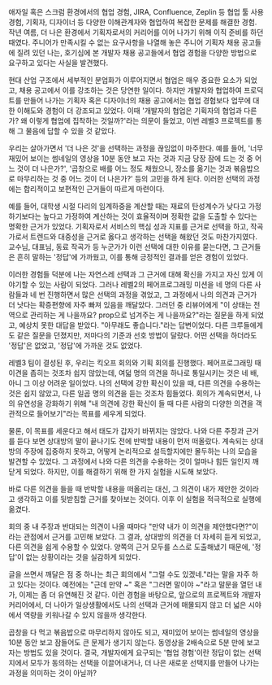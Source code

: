 애자일 혹은 스크럼 환경에서의 협업 경험, JIRA, Confluence, Zeplin 등 협업 툴 사용 경험, 기획자, 디자이너 등 다양한 이해관계자와 협업하여 복잡한 문제를 해결한 경험. 작년 여름, 더 나은 환경에서 기획자로서의 커리어를 이어 나가기 위해 이직 준비를 하던 때였다. 주니어가 만족시킬 수 없는 요구사항을 나열해 놓은 주니어 기획자 채용 공고들에 질려 있던 나는, 호기심에 본 개발자 채용 공고들에서 협업 경험을 다양한 방법으로 요구하고 있다는 사실을 발견했다.

현대 산업 구조에서 세부적인 분업화가 이루어지면서 협업은 매우 중요한 요소가 되었고, 채용 공고에서 이를 강조하는 것은 당연한 일이다. 하지만 개발자와 협업하여 프로덕트를 만들어 나가는 기획자 혹은 디자이너의 채용 공고에서는 협업 경험보다 업무에 대한 이해도와 경험이 더 강조되고 있었다. 이때 '개발자의 협업은 기획자의 협업과 다른가? 왜 이렇게 협업에 집착하는 것일까?'라는 의문이 들었고, 이번 레벨3 프로젝트를 통해 그 물음에 답할 수 있을 것 같았다.

우리는 살아가면서 '더 나은 것'을 선택하는 과정을 끊임없이 마주한다. 예를 들어, '너무 재밌어 보이는 썸네일의 영상을 10분 동안 보고 자는 것과 지금 당장 잠에 드는 것 중 어느 것이 더 나은가?', '곱창으로 배를 어느 정도 채웠으니, 장소를 옮기는 것과 볶음밥으로 마무리하는 것 중 어느 것이 더 나은가?' 등의 고민을 하게 된다. 이러한 선택의 과정에는 합리적이고 보편적인 근거들이 따르게 마련이다.

예를 들어, 대학생 시절 다리의 임계하중을 계산할 때는 재료의 탄성계수가 낮다고 가정하기보다는 높다고 가정하여 계산하는 것이 효율적이며 정확한 값을 도출할 수 있다는 명확한 근거가 있었다. 기획자로서 서비스의 핵심 성과 지표를 근거로 선택을 하고, 작곡가로서 트렌드와 대중성을 근거로 옳다고 생각하는 선택을 해왔던 것도 마찬가지였다. 교수님, 대표님, 동료 작곡가 등 누군가가 이런 선택에 대한 이유를 묻는다면, 그 근거들은 흔히 말하는 '정답'에 가까웠고, 이를 통해 긍정적인 결과를 얻은 경험이 있었다.

이러한 경험들 덕분에 나는 자연스레 선택과 그 근거에 대해 확신을 가지고 자신 있게 이야기할 수 있는 사람이 되었다. 그러나 레벨2의 페어프로그래밍 미션을 네 명의 다른 사람들과 네 번 진행하면서 많은 선택의 과정을 겪었고, 그 과정에서 나의 의견과 근거가 더 낫다는 확증편향에 자주 빠져 있음을 깨달았다. 그러던 중 리뷰어에게 "이 상태는 전역으로 관리하는 게 나을까요? prop으로 넘겨주는 게 나을까요?"라는 질문을 하게 되었고, 예상치 못한 대답을 받았다. "아무래도 좋습니다."라는 답변이었다. 다른 크루들에게도 같은 질문을 던졌지만, 저마다의 기준과 선호 방법이 달랐다. 어떤 선택을 하더라도 '정답'은 없었고, '정답'에 가까운 것도 없었다.

레벨3 팀이 결성된 후, 우리는 킥오프 회의와 기획 회의를 진행했다. 페어프로그래밍 때 이견을 좁히는 것조차 쉽지 않았는데, 여덟 명의 의견을 하나로 통일시키는 것은 네 배, 아니 그 이상 어려운 일이었다. 나의 선택에 강한 확신이 있을 때, 다른 의견을 수용하는 것은 쉽지 않았고, 다른 일곱 명의 의견을 듣는 것조차 힘들었다. 회의가 계속되면서, 나의 유연성을 강화하기 위해 "내 의견에 강한 확신이 들 때 다른 사람의 다양한 의견을 객관적으로 들어보기"라는 목표를 세우게 되었다.

물론, 이 목표를 세운다고 해서 태도가 갑자기 바뀌지는 않았다. 나와 다른 주장과 근거를 듣다 보면 상대방의 말이 끝나기도 전에 반박할 내용이 먼저 떠올랐다. 계속되는 상대방의 주장에 집중하지 못하고, 어떻게 논리적으로 설득할지에만 몰두하는 나의 모습을 발견할 수 있었다. 그 과정에서 나와 다른 의견을 수용하는 것이 얼마나 힘든 일인지 깨닫게 되었다. 하지만, 이를 해결하기 위해 한 가지 실험을 시도해 보았다.

바로 다른 의견을 들을 때 반박할 내용을 떠올리는 대신, 그 의견이 내가 제안한 것이라고 생각하고 이를 뒷받침할 근거를 찾아보는 것이다. 이후 이 실험을 적극적으로 실행에 옮겼다.

회의 중 내 주장과 반대되는 의견이 나올 때마다 "만약 내가 이 의견을 제안했다면?"이라는 관점에서 근거를 고민해 보았다. 그 결과, 상대방의 의견을 더 자세히 듣게 되었고, 다른 의견을 쉽게 수용할 수 있었다. 양쪽의 근거 모두를 스스로 도출해냈기 때문에, '정답'이 없는 상황이라는 것을 실감하게 되었다.

글을 쓰면서 깨달은 점 중 하나는 최근 회의에서 "그럴 수도 있겠네."라는 말을 자주 하고 있다는 것이다. 예전에는 "근데 만약 ~" 혹은 "그러면 말이야 ~"라고 말문을 열던 내가, 이제는 좀 더 유연해진 것 같다. 이런 경험을 바탕으로, 앞으로의 프로젝트와 개발자 커리어에서, 더 나아가 일상생활에서도 나의 선택과 근거에 매몰되지 않고 더 넓은 시야에서 역량을 키워나갈 수 있지 않을까 생각한다.

곱창을 다 먹고 볶음밥으로 마무리하지 않아도 되고, 재미있어 보이는 썸네일의 영상을 10분 동안 보고 잠들어도 큰 문제가 생기지 않는다. 동영상을 2배속으로 5분 만에 보고 자는 방법도 있을 것이다. 결국, 개발자에게 요구되는 '협업 경험'이란 정답이 없는 선택지에서 모두가 동의하는 선택을 이끌어내거나, 더 나은 새로운 선택지를 만들어 나가는 과정을 의미하는 것이 아닐까?

